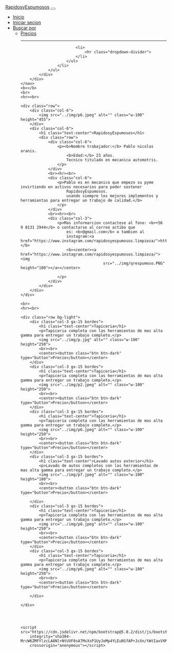 
<html lang="en">

<head>
    <meta charset="UTF-8">
    <meta http-equiv="X-UA-Compatible" content="IE=edge">
    <meta name="viewport" content="width=device-width, initial-scale=1.0">
    <title>Rapidos y Espumosos</title>
    <link href="https://cdn.jsdelivr.net/npm/bootstrap@5.0.2/dist/css/bootstrap.min.css" rel="stylesheet"
        integrity="sha384-EVSTQN3/azprG1Anm3QDgpJLIm9Nao0Yz1ztcQTwFspd3yD65VohhpuuCOmLASjC" crossorigin="anonymous">
    <link rel="stylesheet" href="../css/estilo.css">
</head>

<body>
    <nav class="navbar navbar-expand-lg navbar-dark bg-dark">
        <div class="container-fluid">
            <a class="navbar-brand" href="#">RapidosyEspumosos</a>
            <button class="navbar-toggler" type="button" data-bs-toggle="collapse"
                data-bs-target="#navbarSupportedContent" aria-controls="navbarSupportedContent" aria-expanded="false"
                aria-label="Toggle navigation">
                <span class="navbar-toggler-icon"></span>
            </button>
            <div class="collapse navbar-collapse" id="navbarSupportedContent">
                <!-- se hizo la clase espacio para poder poner el margin a la izquierda -->
                <ul class="navbar-nav me-auto mb-2 mb-lg-0 espacio">
                    <li class="nav-item">
                        <a class="nav-link active" aria-current="page"
                            href="file:///C:/Users/CETECOM/Desktop/Repaso/html/Index.html">Inicio</a>
                    </li>
                    <li class="nav-item">
                        <a class="nav-link active" aria-current="page"
                            href="file:///C:/Users/CETECOM/Desktop/Repaso/html/login.html">Iniciar secion</a>
                    </li>
                    <li class="nav-item dropdown">
                        <a class="nav-link dropdown-toggle" href="#" id="navbarDropdown" role="button"
                            data-bs-toggle="dropdown" aria-expanded="false">
                            Buscar por
                        </a>
                        <ul class="dropdown-menu" aria-labelledby="navbarDropdown">
                            <li><a class="dropdown-item" href="#">Precios</a></li>
                            <hr>

                            <li>
                                <hr class="dropdown-divider">
                            </li>
                        </ul>
                    </li>
                </ul>
            </div>
        </div>
    </nav>
    <b></b>
    <br>
    <hr><br>

    <div class="row">
        <div class="col-6">
            <img src="../img/p6.jpeg" alt="" class="w-100" height="455">
        </div>
        <div class="col-6">
            <h1 class="text-center">RapidosyEspumosos</h1>
            <div class="row">
                <div class="col-6">
                    <p><b>Nombre trabajador:</b> Pablo nicolas aranis.
                        <b>Edad:</b> 23 años.
                        Tecnico titulado en mecanica automotris.
                    </p>
                </div>
                <br><hr><br>
                <div class="col-6">
                    <p>Pablo es en mecanico que empezo su pyme invirtiendo en activos necesarios para poder sostener
                        RapidosyEspumosos.
                        usando siempre los mejores implementos y herramientas para entregar un trabajo de calidad.</b>
                    </p>
                </div>
                <br><hr><br>
                <div class="col-3">
                    <p>Mas informarcion contactese al fono: <b>+56 9 8131 2944</b> o contactarse al correo actibo que
                        es: <b>@gmail.com</b> o tambien al
                        instagram:<a href="https://www.instagram.com/rapidosyespumosos.limpieza/">https://www.instagram.com/rapidosyespumosos.limpieza/</a></b>
                        <b><center><a href="https://www.instagram.com/rapidosyespumosos.limpieza/"><img
                                        src="../img/qrespumoso.PNG" height="180"></a></center>

                    </p>
                </div>
            </div>
        </div>
    </div>

    <br>
    <hr><br>

    <div class="row bg-light">
        <div class="col-3 gx-15 bordes">
            <h1 class="text-center">Tapiceria</h1>
            <p>Tapiceria completa con las herramientas de mas alta gamma para entregar un trabajo completo.</p>
            <img src="../img/p.jpg" alt="" class="w-100" height="250">
            <br><br>
            <center><button class="btn btn-dark" type="button">Precio</button></center>
        </div>
        <div class="col-3 gx-15 bordes">
            <h1 class="text-center">Tapiceria</h1>
            <p>Tapiceria completa con las herramientas de mas alta gamma para entregar un trabajo completo.</p>
            <img src="../img/p2.jpeg" alt="" class="w-100" height="250">
            <br><br>
            <center><button class="btn btn-dark" type="button">Precio</button></center>
        </div>
        <div class="col-3 gx-15 bordes">
            <h1 class="text-center">Tapiceria</h1>
            <p>Tapiceria completa con las herramientas de mas alta gamma para entregar un trabajo completo.</p>
            <img src="../img/p6.jpeg" alt="" class="w-100" height="250">
            <br><br>
            <center><button class="btn btn-dark" type="button">Precio</button></center>
        </div>
        <div class="col-3 gx-15 bordes">
            <h1 class="text-center">Lavado autos exterior</h1>
            <p>Lavado de autos completos con las herramientas de mas alta gamma para entregar un trabajo completo.</p>
            <img src="../img/p7.jpeg" alt="" class="w-100" height="180">
            <br><br>
            <center><button class="btn btn-dark" type="button">Precio</button></center>
            
        </div>
        <div class="col-3 gx-15 bordes">
            <h1 class="text-center">Tapiceria</h1>
            <p>Tapiceria completa con las herramientas de mas alta gamma para entregar un trabajo completo.</p>
            <img src="../img/p8.jpeg" alt="" class="w-100" height="250">
            <br><br>
            <center><button class="btn btn-dark" type="button">Precio</button></center>
        </div>
        <div class="col-3 gx-15 bordes">
            <h1 class="text-center">Tapiceria</h1>
            <p>Tapiceria completa con las herramientas de mas alta gamma para entregar un trabajo completo.</p>
            <img src="../img/p6.jpeg" alt="" class="w-100" height="250">
            <br><br>
            <center><button class="btn btn-dark" type="button">Precio</button></center>
            
        </div>

    </div>




    <script src="https://cdn.jsdelivr.net/npm/bootstrap@5.0.2/dist/js/bootstrap.bundle.min.js"
        integrity="sha384-MrcW6ZMFYlzcLA8Nl+NtUVF0sA7MsXsP1UyJoMp4YLEuNSfAP+JcXn/tWtIaxVXM"
        crossorigin="anonymous"></script>
</body>

</html>
